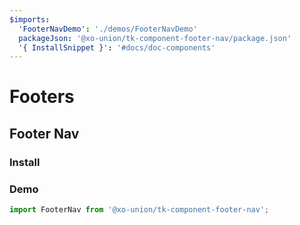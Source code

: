 ```yaml
---
$imports:
  'FooterNavDemo': './demos/FooterNavDemo'
  packageJson: '@xo-union/tk-component-footer-nav/package.json'
  '{ InstallSnippet }': '#docs/doc-components'
---
```


# Footers

## Footer Nav

### Install

<InstallSnippet packageJson={packageJson} />

### Demo

```javascript
import FooterNav from '@xo-union/tk-component-footer-nav';
```

<FooterNavDemo />
